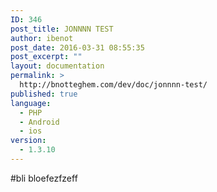 ```yaml
---
ID: 346
post_title: JONNNN TEST
author: ibenot
post_date: 2016-03-31 08:55:35
post_excerpt: ""
layout: documentation
permalink: >
  http://bnotteghem.com/dev/doc/jonnnn-test/
published: true
language:
  - PHP
  - Android
  - ios
version:
  - 1.3.10
---
```

#bli bloefezfzeff
